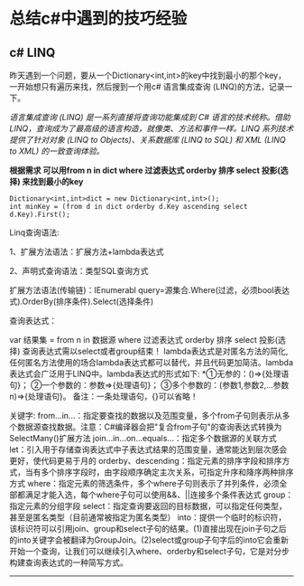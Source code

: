 # 总结c#中遇到的技巧经验 

## c# LINQ
昨天遇到一个问题，要从一个Dictionary<int,int>的key中找到最小的那个key，一开始想只有遍历来找，然后搜到一个用c#
语言集成查询 (LINQ)的方法，记录一下。

*语言集成查询 (LINQ) 是一系列直接将查询功能集成到 C# 语言的技术统称。借助 LINQ，查询成为了最高级的语言构造，就像类、方法和事件一样。LINQ 系列技术提供了针对对象 (LINQ to Objects)、关系数据库 (LINQ to SQL) 和 XML (LINQ to XML) 的一致查询体验。*

**根据需求 可以用from n in dict where 过滤表达式 orderby 排序 select 投影(选择) 来找到最小的key**
```
Dictionary<int,int>dict = new Dictionary<int,int>();
int minKey = (from d in dict orderby d.Key ascending select d.Key).First();
```


Linq查询语法:

1、扩展方法语法：扩展方法+lambda表达式

2、声明式查询语法：类型SQL查询方式

扩展方法语法(传输链)：IEnumerabl<T> query=源集合.Where(过滤，必须bool表达式).OrderBy(排序条件).Select(选择条件)

查询表达式：

var 结果集 = from n in 数据源  where 过滤表达式 orderby 排序 select 投影(选择)
查询表达式需以select或者group结束！
lambda表达式是对匿名方法的简化,任何匿名方法使用的场合lambda表达式都可以替代，并且代码更加简洁。lambda表达式会广泛用于LINQ中。lambda表达式的形式如下: 
*①无参的：()=>{处理语句}； 
②一个参数的：参数=>{处理语句}； 
③多个参数的：(参数1,参数2,…参数n)=>{处理语句}。 
备注：一条处理语句，{}可以省略！ 

关键字:
from...in...：指定要查找的数据以及范围变量，多个from子句则表示从多个数据源查找数据。注意：C#编译器会把"复合from子句"的查询表达式转换为SelectMany()扩展方法
join...in...on...equals...：指定多个数据源的关联方式
let：引入用于存储查询表达式中子表达式结果的范围变量，通常能达到层次感会更好，使代码更易于月的
orderby、descending：指定元素的排序字段和排序方式，当有多个排序字段时，由字段顺序确定主次关系，可指定升序和降序两种排序方式
where：指定元素的筛选条件，多个where子句则表示了并列条件，必须全部都满足才能入选，每个where子句可以使用&&、||连接多个条件表达式
group：指定元素的分组字段
select：指定查询要返回的目标数据，可以指定任何类型，甚至是匿名类型（目前通常被指定为匿名类型）
into：提供一个临时的标识符，该标识符可以引用join、group和select子句的结果。(1)直接出现在join子句之后的into关键字会被翻译为GroupJoin。(2)select或group子句字后的into它会重新开始一个查询，让我们可以继续引入where、orderby和select子句，它是对分步构建查询表达式的一种简写方式。

***

